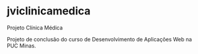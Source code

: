 # jviclinicamedica
Projeto Clínica Médica

Projeto de conclusão do curso de Desenvolvimento de Aplicações Web na PUC Minas.
